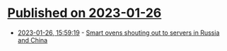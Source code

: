 # [Published on 2023-01-26](index.md)

* [2023-01-26, 15:59:19](https://news.ycombinator.com/item?id=34533396) - [Smart ovens shouting out to servers in Russia and China](https://svrooij.io/2023/01/25/disconnect-your-smart-appliance/)
